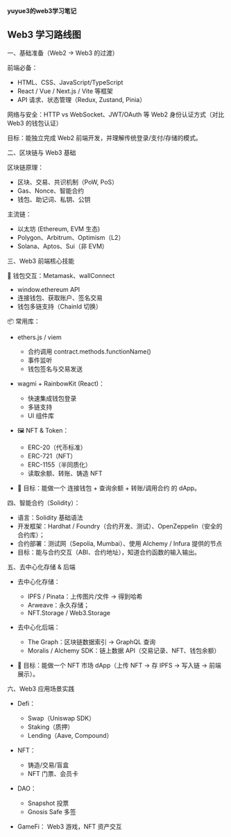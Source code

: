 **yuyue3的web3学习笔记**

## Web3 学习路线图

一、基础准备（Web2 → Web3 的过渡）

前端必备：
- HTML、CSS、JavaScript/TypeScript
- React / Vue / Next.js / Vite 等框架
- API 请求、状态管理（Redux, Zustand, Pinia）

网络与安全：HTTP vs WebSocket、JWT/OAuth 等 Web2 身份认证方式（对比 Web3 的钱包认证）

目标：能独立完成 Web2 前端开发，并理解传统登录/支付/存储的模式。

二、区块链与 Web3 基础

区块链原理：
- 区块、交易、共识机制（PoW, PoS）
- Gas、Nonce、智能合约
- 钱包、助记词、私钥、公钥

主流链：
- 以太坊 (Ethereum, EVM 生态)
- Polygon、Arbitrum、Optimism（L2）
- Solana、Aptos、Sui（非 EVM）

三、Web3 前端核心技能

🦊 钱包交互：Metamask、wallConnect
- window.ethereum API
- 连接钱包、获取账户、签名交易
- 钱包多链支持（ChainId 切换）

📦 常用库：
- ethers.js / viem
   - 合约调用 contract.methods.functionName()
   - 事件监听
   - 钱包签名与交易发送
 
- wagmi + RainbowKit (React)：
   - 快速集成钱包登录
   - 多链支持
   - UI 组件库
 
- 🖼 NFT & Token：
   - ERC-20（代币标准）
   - ERC-721（NFT）
   - ERC-1155（半同质化）
   - 读取余额、转账、铸造 NFT
 
- 📌 目标：能做一个 连接钱包 + 查询余额 + 转账/调用合约 的 dApp。

四、智能合约（Solidity）：
- 语言：Solidity 基础语法
- 开发框架：Hardhat / Foundry（合约开发、测试）、OpenZeppelin（安全的合约库）；
- 合约部署：测试网（Sepolia, Mumbai）、使用 Alchemy / Infura 提供的节点
- 目标：能与合约交互（ABI、合约地址），知道合约函数的输入输出。

五、去中心化存储 & 后端
- 去中心化存储：
   - IPFS / Pinata：上传图片/文件 → 得到哈希
   - Arweave：永久存储；
   - NFT.Storage / Web3.Storage
 
- 去中心化后端：
   - The Graph：区块链数据索引 → GraphQL 查询
   - Moralis / Alchemy SDK：链上数据 API（交易记录、NFT、钱包余额）
 
- 📌 目标：能做一个 NFT 市场 dApp（上传 NFT → 存 IPFS → 写入链 → 前端展示）。

六、Web3 应用场景实践
- Defi：
   - Swap（Uniswap SDK）
   - Staking（质押）
   - Lending（Aave, Compound）
 
- NFT：
   - 铸造/交易/盲盒
   - NFT 门票、会员卡
 
- DAO：
   - Snapshot 投票
   - Gnosis Safe 多签
 
- GameFi： Web3 游戏，NFT 资产交互



